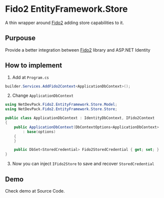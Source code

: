 # Fido2 EntityFramework.Store

A thin wrapper around [Fido2](https://github.com/passwordless-lib/fido2-net-lib) adding store capabilities to it.

## Purpouse

Provide a better integration between [Fido2](https://github.com/passwordless-lib/fido2-net-lib) library and ASP.NET Identity

## How to implement

1. Add at `Program.cs`
```csharp
builder.Services.AddFido2Context<ApplicationDbContext>();
```

2. Change `ApplicationDbContext`
```csharp
using NetDevPack.Fido2.EntityFramework.Store.Model;
using NetDevPack.Fido2.EntityFramework.Store.Store;

public class ApplicationDbContext : IdentityDbContext, IFido2Context
{
    public ApplicationDbContext(DbContextOptions<ApplicationDbContext> options)
        : base(options)
    {
    }

    public DbSet<StoredCredential> Fido2StoredCredential { get; set; }
}
```

3. Now you can inject `IFido2Store` to save and recover `StoredCredential`

## Demo

Check demo at Source Code.
